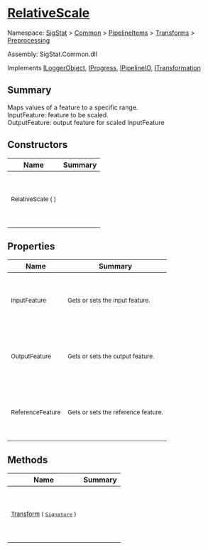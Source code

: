 # [RelativeScale](./RelativeScale.md)

Namespace: [SigStat]() > [Common](./../../../README.md) > [PipelineItems]() > [Transforms]() > [Preprocessing](./README.md)

Assembly: SigStat.Common.dll

Implements [ILoggerObject](./../../../ILoggerObject.md), [IProgress](./../../../Helpers/IProgress.md), [IPipelineIO](./../../../Pipeline/IPipelineIO.md), [ITransformation](./../../../ITransformation.md)

## Summary
Maps values of a feature to a specific range.  <br>InputFeature: feature to be scaled.<br>OutputFeature: output feature for scaled InputFeature

## Constructors

| Name | Summary | 
| --- | --- | 
| <p>&nbsp;</p><sub>RelativeScale (  )</sub><p>&nbsp;</p>| <p>&nbsp;</p><sub></sub><p>&nbsp;</p>| <br>


## Properties

| Name | Summary | 
| --- | --- | 
| <p>&nbsp;</p><sub>InputFeature</sub><p>&nbsp;</p>| <p>&nbsp;</p><sub>Gets or sets the input feature.</sub><p>&nbsp;</p>| <br>
| <p>&nbsp;</p><sub>OutputFeature</sub><p>&nbsp;</p>| <p>&nbsp;</p><sub>Gets or sets the output feature.</sub><p>&nbsp;</p>| <br>
| <p>&nbsp;</p><sub>ReferenceFeature</sub><p>&nbsp;</p>| <p>&nbsp;</p><sub>Gets or sets the reference feature.</sub><p>&nbsp;</p>| <br>


## Methods

| Name | Summary | 
| --- | --- | 
| <p>&nbsp;</p><sub>[Transform](./Methods/RelativeScale-100663815.md) ( [`Signature`](./../../../Signature.md) )</sub><p>&nbsp;</p>| <p>&nbsp;</p><sub></sub><p>&nbsp;</p>| <br>


